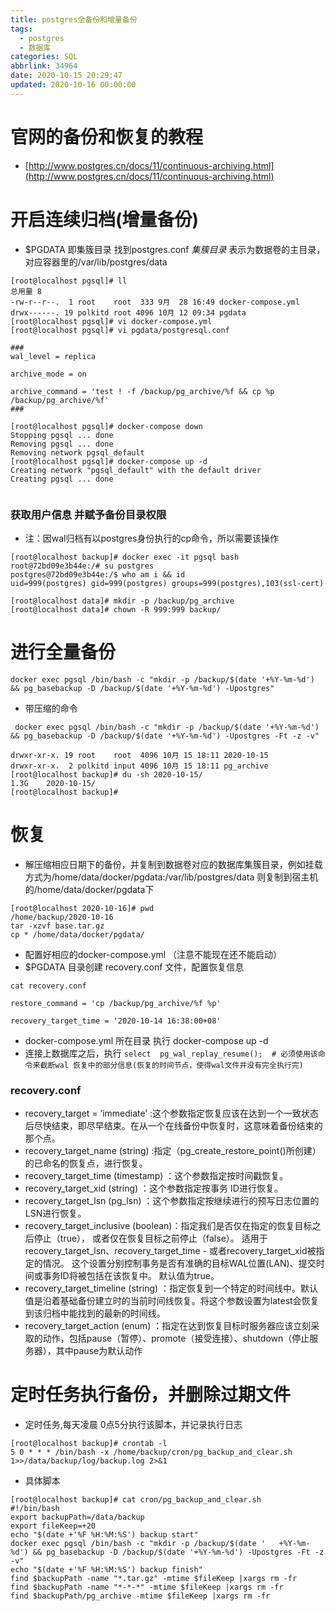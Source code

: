 ```yaml
---
title: postgres全备份和增量备份
tags:
  - postgres
  - 数据库
categories: SQL
abbrlink: 34964
date: 2020-10-15 20:29:47
updated: 2020-10-16 00:00:00
---
```



# 官网的备份和恢复的教程
- [http://www.postgres.cn/docs/11/continuous-archiving.html](http://www.postgres.cn/docs/11/continuous-archiving.html)

# 开启连续归档(增量备份)
- $PGDATA 即集簇目录 找到postgres.conf
*集簇目录* 表示为数据卷的主目录，对应容器里的/var/lib/postgres/data
```shell_script
[root@localhost pgsql]# ll
总用量 8
-rw-r--r--.  1 root    root  333 9月  28 16:49 docker-compose.yml
drwx------. 19 polkitd root 4096 10月 12 09:34 pgdata
[root@localhost pgsql]# vi docker-compose.yml 
[root@localhost pgsql]# vi pgdata/postgresql.conf 

###
wal_level = replica

archive_mode = on

archive_command = 'test ! -f /backup/pg_archive/%f && cp %p /backup/pg_archive/%f'
###

[root@localhost pgsql]# docker-compose down
Stopping pgsql ... done
Removing pgsql ... done
Removing network pgsql_default
[root@localhost pgsql]# docker-compose up -d
Creating network "pgsql_default" with the default driver
Creating pgsql ... done


```

### 获取用户信息 并赋予备份目录权限
- 注：因wal归档有以postgres身份执行的cp命令，所以需要该操作
```shell_script
[root@localhost backup]# docker exec -it pgsql bash
root@72bd09e3b44e:/# su postgres
postgres@72bd09e3b44e:/$ who am i && id
uid=999(postgres) gid=999(postgres) groups=999(postgres),103(ssl-cert)
```

```shell_script
[root@localhost data]# mkdir -p /backup/pg_archive
[root@localhost data]# chown -R 999:999 backup/
```

# 进行全量备份
```shell_script
docker exec pgsql /bin/bash -c "mkdir -p /backup/$(date '+%Y-%m-%d') && pg_basebackup -D /backup/$(date '+%Y-%m-%d') -Upostgres" 

```
- 带压缩的命令
```shell_script
 docker exec pgsql /bin/bash -c "mkdir -p /backup/$(date '+%Y-%m-%d') && pg_basebackup -D /backup/$(date '+%Y-%m-%d') -Upostgres -Ft -z -v"
```


```shell_script
drwxr-xr-x. 19 root    root  4096 10月 15 18:11 2020-10-15
drwxr-xr-x.  2 polkitd input 4096 10月 15 18:11 pg_archive
[root@localhost backup]# du -sh 2020-10-15/
1.3G    2020-10-15/
[root@localhost backup]#
```


# 恢复
- 解压缩相应日期下的备份，并复制到数据卷对应的数据库集簇目录，例如挂载方式为/home/data/docker/pgdata:/var/lib/postgres/data 则复制到宿主机的/home/data/docker/pgdata下
```shell script
[root@localhost 2020-10-16]# pwd
/home/backup/2020-10-16
tar -xzvf base.tar.gz
cp * /home/data/docker/pgdata/
```
- 配置好相应的docker-compose.yml （注意不能现在还不能启动）
- $PGDATA 目录创建 recovery.conf 文件，配置恢复信息
```shell_script
cat recovery.conf

restore_command = 'cp /backup/pg_archive/%f %p'                    

recovery_target_time = '2020-10-14 16:38:00+08'

```
- docker-compose.yml 所在目录 执行 docker-compose up -d
- 连接上数据库之后，执行 `select  pg_wal_replay_resume();  # 必须使用该命令来截断wal 恢复中的部分信息(恢复的时间节点，使得wal文件并没有完全执行完)`
### recovery.conf
- recovery_target = ‘immediate’ :这个参数指定恢复应该在达到一个一致状态后尽快结束，即尽早结束。在从一个在线备份中恢复时，这意味着备份结束的那个点。
- recovery_target_name (string) :指定（pg_create_restore_point()所创建）的已命名的恢复点，进行恢复。
- recovery_target_time (timestamp) ：这个参数指定按时间戳恢复。
- recovery_target_xid (string) ：这个参数指定按事务 ID进行恢复。
- recovery_target_lsn (pg_lsn) ：这个参数指定按继续进行的预写日志位置的LSN进行恢复。
- recovery_target_inclusive (boolean)：指定我们是否仅在指定的恢复目标之后停止（true）， 或者仅在恢复目标之前停止（false）。 适用于recovery_target_lsn、recovery_target_time - 或者recovery_target_xid被指定的情况。 这个设置分别控制事务是否有准确的目标WAL位置(LAN)、提交时间或事务ID将被包括在该恢复中。 默认值为true。
- recovery_target_timeline (string) ：指定恢复到一个特定的时间线中。默认值是沿着基础备份建立时的当前时间线恢复。将这个参数设置为latest会恢复到该归档中能找到的最新的时间线。
- recovery_target_action (enum) ：指定在达到恢复目标时服务器应该立刻采取的动作，包括pause（暂停）、promote（接受连接）、shutdown（停止服务器），其中pause为默认动作



# 定时任务执行备份，并删除过期文件
- 定时任务,每天凌晨 0点5分执行该脚本，并记录执行日志
```shell_script
[root@localhost backup]# crontab -l
5 0 * * * /bin/bash -x /home/backup/cron/pg_backup_and_clear.sh 1>>/data/backup/log/backup.log 2>&1
```

- 具体脚本
```shell_script
[root@localhost backup]# cat cron/pg_backup_and_clear.sh 
#!/bin/bash
export backupPath=/data/backup
export fileKeep=+20
echo "$(date +'%F %H:%M:%S') backup start"
docker exec pgsql /bin/bash -c "mkdir -p /backup/$(date '   +%Y-%m-%d') && pg_basebackup -D /backup/$(date '+%Y-%m-%d') -Upostgres -Ft -z -v"
echo "$(date +'%F %H:%M:%S') backup finish"
find $backupPath -name "*.tar.gz" -mtime $fileKeep |xargs rm -fr
find $backupPath -name "*-*-*" -mtime $fileKeep |xargs rm -fr
find $backupPath/pg_archive -mtime $fileKeep |xargs rm -fr
```
